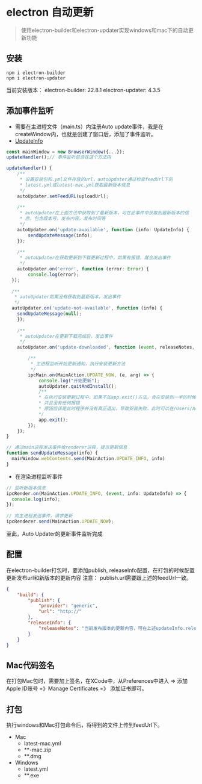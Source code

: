 # electron 自动更新

> 使用electron-builder和electron-updater实现windows和mac下的自动更新功能

## 安装
```
npm i electron-builder
npm i electron-updater
```
当前安装版本：
electron-builder: 22.8.1
electron-updater: 4.3.5

## 添加事件监听
- 需要在主进程文件（main.ts）内注册Auto update事件，我是在createWindow内，也就是创建了窗口后，添加了事件监听。
- [UpdateInfo](https://www.electron.build/auto-update#updateinfo)
```ts
const mainWindow = new BrowserWindow({...});
updateHandler();// 事件监听包含在这个方法内
```
```ts
updateHandler() {
	/**
	 * 设置安装包和.yml文件存放的url，autoUpdater通过检查feedUrl下的
	 * latest.yml或latest-mac.yml获取最新版本信息
	 */
	autoUpdater.setFeedURL(uploadUrl);
	
	/**
	 * autoUpdater在上面方法中获取到了最新版本，可在此事件中获取到最新版本的信
	 * 息，包含版本号，发布内容，发布时间等
	 */
	autoUpdater.on('update-available', function (info: UpdateInfo) {
		sendUpdateMessage(info);
	});
	
	/**
	 * autoUpdater在获取更新到下载更新过程中，如果有报错，就会发出事件
	 */
	autoUpdater.on('error', function (error: Error) {
		console.log(error);
  });
  
  /**
   * autoUpdater如果没有获取到最新版本，发出事件
   */
  autoUpdater.on('update-not-available', function (info) {
    sendUpdateMessage(null);
	});
	
	/**
	 * autoUpdater在更新下载完成后，发出事件
	 */
	autoUpdater.on('update-downloaded', function (event, releaseNotes, releaseName, releaseDate, updateUrl, quitAndUpdate) {

		/**
		 * 主进程监听开始更新通知，执行安装更新方法
		 */
		ipcMain.on(MainAction.UPDATE_NOW, (e, arg) => {
			console.log("开始更新");
			autoUpdater.quitAndInstall();
			/**
			* 在执行安装更新过程中，如果不加app.exit()方法，会在安装到一半的时候突然退出，
			* 并且没有任何报错
			* 原因应该是此时程序并没有真正退出，导致安装失败，此时可以在/Users/Administrater/AppData/Local/client-update文件夹内看到有pending文件夹内，存放了新版本的安装包
			*/
			app.exit();
		});
	});
}

// 通过main进程发送事件给renderer进程，提示更新信息
function sendUpdateMessage(info) {
  mainWindow.webContents.send(MainAction.UPDATE_INFO, info)
}
```
- 在渲染进程监听事件
```ts
// 监听新版本信息
ipcRender.on(MainAction.UPDATE_INFO, (event, info: UpdateInfo) => {
  console.log(info);
});
		
// 向主进程发送事件，请求更新
ipcRenderer.send(MainAction.UPDATE_NOW);
```

至此，Auto Updater的更新事件监听完成

## 配置
在electron-builder打包时，要添加publish, releaseInfo配置，在打包的时候配置更新发布url和新版本的更新内容
注意： publish.url需要跟上述的feedUrl一致。
```json
{
	"build": {
		"publish": {
			"provider": "generic",
			"url": "http://"
		},
		"releaseInfo": {
			"releaseNotes": "当前发布版本的更新内容，可在上述updateInfo.releaseNotes得到"
		}
	}
}
```

## Mac代码签名
在打包Mac包时，需要加上签名，在XCode中，从Preferences中进入 => 添加Apple ID账号 =》Manage Certificates =》 添加证书即可。

## 打包
执行windows和Mac打包命令后，将得到的文件上传到feedUrl下。

- Mac
	* latest-mac.yml
	* **-mac.zip
	* **.dmg
- Windows
	* latest.yml
	* **.exe